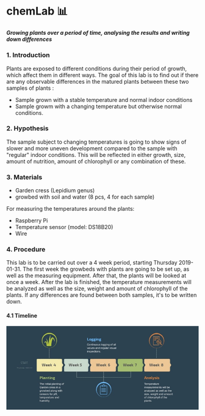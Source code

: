 # chemLab :bar_chart:

##### *Growing plants over a period of time, analysing the results and writing down differences* 

### 1. Introduction
Plants are exposed to different conditions during their period of growth, which affect them in different ways. The goal of this lab is to find out if there are any observable differences in the matured plants between these two samples of plants : 
 - Sample grown with a stable temperature and normal indoor conditions
 - Sample growm with a changing temperature but otherwise normal conditions.

### 2. Hypothesis
The sample subject to changing temperatures is going to show signs of slower and more uneven development compared to the sample with "regular" indoor conditions. This will be reflected in either growth, size, amount of nutrition, amount of chlorophyll or any combination of these.

### 3. Materials
- Garden cress (Lepidium genus)
- growbed with soil and water (8 pcs, 4 for each sample)

For measuring the temperatures around the plants:
- Raspberry Pi
- Temperature sensor (model: DS18B20)
- Wire

### 4. Procedure
This lab is to be carried out over a 4 week period, starting Thursday 2019-01-31.
The first week the growbeds with plants are going to be set up, as well as the measuring equipment. After that, the plants will be looked at once a week. After the lab is finished, the temperature measurements will be analyzed as well as the size, weight and amount of chlorophyll of the plants. If any differences are found between both samples, it's to be written down.  
#### 4.1 Timeline
![Timeline](https://github.com/SkySails/chemLab/blob/master/images/project/timeline.jpg?raw=true)
